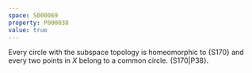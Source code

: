 ```yaml
---
space: S000069
property: P000038
value: true
---
```


Every circle with the subspace topology is homeomorphic to {S170}
and every two points in $X$ belong to a common circle. {S170|P38}.
